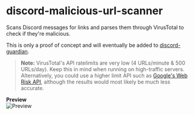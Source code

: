 # discord-malicious-url-scanner

Scans Discord messages for links and parses them through VirusTotal to check if they're malicious.

This is only a proof of concept and will eventually be added to [discord-guardian](https://github.com/lorencerri/discord-guardian).

> <b>Note:</b> VirusTotal's API ratelimits are very low (4 URLs/minute & 500 URLs/day). Keep this in mind when running on high-traffic servers. Alternatively, you could use a higher limit API such as [Google's Web Risk API](https://cloud.google.com/web-risk), although the results would most likely be much less accurate.

**Preview** <br>
![Preview](https://i.imgur.com/9cMMfVr.png)
